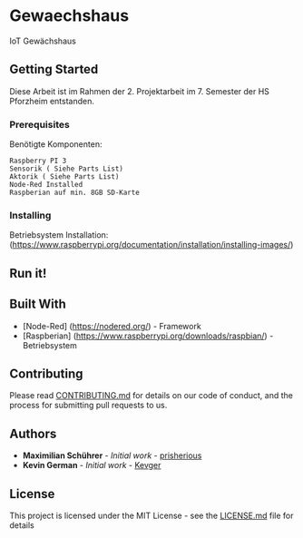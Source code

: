 # Gewaechshaus

IoT Gewächshaus

## Getting Started

Diese Arbeit ist im Rahmen der 2. Projektarbeit im 7. Semester der HS Pforzheim entstanden.

### Prerequisites

Benötigte Komponenten:
```
Raspberry PI 3
Sensorik ( Siehe Parts List)
Aktorik ( Siehe Parts List)
Node-Red Installed
Raspberian auf min. 8GB SD-Karte
```

### Installing

Betriebsystem Installation:
(https://www.raspberrypi.org/documentation/installation/installing-images/)


## Run it!





## Built With
* [Node-Red] (https://nodered.org/) - Framework
* [Raspberian] (https://www.raspberrypi.org/downloads/raspbian/) - Betriebsystem

## Contributing

Please read [CONTRIBUTING.md](https://gist.github.com/PurpleBooth/b24679402957c63ec426) for details on our code of conduct, and the process for submitting pull requests to us.


## Authors

* **Maximilian Schührer** - *Initial work* - [prisherious](https://github.com/prisherious)
* **Kevin German** - *Initial work* - [Kevger](https://github.com/Kevger)

## License

This project is licensed under the MIT License - see the [LICENSE.md](LICENSE.md) file for details

